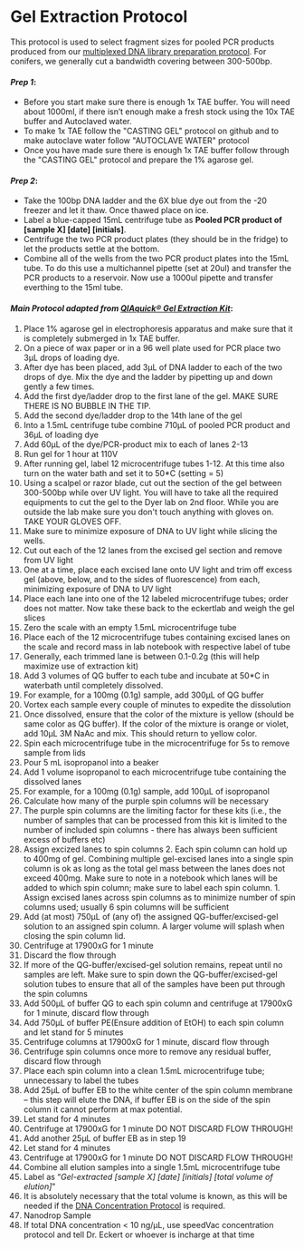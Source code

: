 # Gel Extraction Protocol

This protocol is used to select fragment sizes for pooled PCR products produced from our [multiplexed DNA library
preparation protocol](https://github.com/EckertLab/protocols/blob/master/DNA_library_prep_(parchman).md). For conifers,
we generally cut a bandwidth covering between 300-500bp.

#### *Prep 1*:
  * Before you start make sure there is enough 1x TAE buffer. You will need about 1000ml, if there isn’t enough make a fresh stock using        the 10x TAE buffer and Autoclaved water. 
  * To make 1x TAE follow the  "CASTING GEL" protocol on github and to make autoclave water follow "AUTOCLAVE WATER" protocol
  * Once you have made sure there is enough 1x TAE buffer follow through the "CASTING GEL" protocol and prepare the 1% agarose gel. 
  
#### *Prep 2*:
  * Take the 100bp DNA ladder and the 6X blue dye out from the -20 freezer and let it thaw. Once thawed place on ice.
  * Label a blue-capped 15mL centrifuge tube as **Pooled PCR product of [sample X] [date] [initials]**.  
  * Centrifuge the two PCR product plates (they should be in the fridge) to let the products settle at the bottom.
  * Combine all of the wells from the two PCR product plates into the 15mL tube. To do this use a multichannel pipette (set at 20ul) and transfer the PCR products to a reservoir. Now use a 1000ul pipette and transfer everthing to the 15ml tube. 


#### *Main Protocol adapted from [QIAquick® Gel Extraction Kit](http://2014.igem.org/wiki/images/f/fe/QIAquick-Gel-Extraction-Kit-EN.pdf)*:
1.	Place 1% agarose gel in electrophoresis apparatus and make sure that it is completely submerged in 1x TAE buffer.
1.	On a piece of wax paper or in a 96 well plate used for PCR place two 3μL drops of loading dye.
  1. After dye has been placed, add 3μL of DNA ladder to each of the two drops of dye. Mix the dye and the ladder by pipetting up and down gently a few times.
  2. Add the first dye/ladder drop to the first lane of the gel. MAKE SURE THERE IS NO BUBBLE IN THE TIP.
  3. Add the second dye/ladder drop to the 14th lane of the gel
1.	Into a 1.5mL centrifuge tube combine 710μL of pooled PCR product and 36μL of loading dye
  1.	Add 60μL of the dye/PCR-product mix to each of lanes 2-13
1.	Run gel for 1 hour at 110V
1.	After running gel, label 12 microcentrifuge tubes 1-12. At this time also turn on the water bath and set it to 50*C (setting = 5)
1.	Using a scalpel or razor blade, cut out the section of the gel between 300-500bp while over UV light. You will have to take all the required equipments to cut the gel to the Dyer lab on 2nd floor. While you are outside the lab make sure you don't touch anything with gloves on. TAKE YOUR GLOVES OFF.
  1.	Make sure to minimize exposure of DNA to UV light while slicing the wells.
1.	Cut out each of the 12 lanes from the excised gel section and remove from UV light
  1.	One at a time, place each excised lane onto UV light and trim off excess gel (above, below, and to the sides of fluorescence) from each, minimizing exposure of DNA to UV light
  1.	Place each lane into one of the 12 labeled microcentrifuge tubes; order does not matter. Now take these back to the eckertlab and        weigh the gel slices
  1.	Zero the scale with an empty 1.5mL microcentrifuge tube
  1.	Place each of the 12 microcentrifuge tubes containing excised lanes on the scale and record mass in lab notebook with respective label of tube
  1.	Generally, each trimmed lane is between 0.1-0.2g (this will help maximize use of extraction kit)
1.	Add 3 volumes of QG buffer to each tube and incubate at 50*C in waterbath until completely dissolved.
  1.	For example, for a 100mg (0.1g) sample, add 300μL of QG buffer
  1.	Vortex each sample every couple of minutes to expedite the dissolution
1.	Once dissolved, ensure that the color of the mixture is yellow (should be same color as QG buffer). If the color of the mixture is orange or violet, add 10μL 3M NaAc and mix. This should return to yellow color.
1.	Spin each microcentrifuge tube in the microcentrifuge for 5s to remove sample from lids
1.	Pour 5 mL isopropanol into a beaker
1.	Add 1 volume isopropanol to each microcentrifuge tube containing the dissolved lanes
  1.	For example, for a 100mg (0.1g) sample, add 100μL of isopropanol
1.	Calculate how many of the purple spin columns will be necessary
  1.	The purple spin columns are the limiting factor for these kits (i.e., the number of samples that can be processed from this kit is limited to the number of included spin columns - there has always been sufficient excess of buffers etc)
  1.	Assign excized lanes to spin columns
    2.	Each spin column can hold up to 400mg of gel. Combining multiple gel-excised lanes into a single spin column is ok as long as the total gel mass between the lanes does not exceed 400mg. Make sure to note in a notebook which lanes will be added to which spin column; make sure to label each spin column.
    1.	Assign excised lanes across spin columns as to minimize number of spin columns used; usually 6 spin columns will be sufficient
1.	Add (at most) 750μL of (any of) the assigned QG-buffer/excised-gel solution to an assigned spin column. A larger volume will splash when closing the spin column lid.
  1.	Centrifuge at 17900xG for 1 minute
  1.	Discard the flow through
  1.	If more of the QG-buffer/excised-gel solution remains, repeat until no samples are left. Make sure to spin down the QG-buffer/excised-gel solution tubes to ensure that all of the samples have been put through the spin columns
1.	Add 500μL of buffer QG to each spin column and centrifuge at 17900xG for 1 minute, discard flow through
1.	Add 750μL of buffer PE(Ensure addition of EtOH) to each spin column and let stand for 5 minutes
  1.	Centrifuge columns at 17900xG for 1 minute, discard flow through
1.	Centrifuge spin columns once more to remove any residual buffer, discard flow through
1.	Place each spin column into a clean 1.5mL microcentrifuge tube; unnecessary to label the tubes
1.	Add 25μL of buffer EB to the white center of the spin column membrane – this step will elute the DNA, if buffer EB is on the side of the spin column it cannot perform at max potential.
  1.	Let stand for 4 minutes
  1.	Centrifuge at 17900xG for 1 minute DO NOT DISCARD FLOW THROUGH!
1.	Add another 25μL of buffer EB as in step 19
  1.	Let stand for 4 minutes
  1.	Centrifuge at 17900xG for 1 minute DO NOT DISCARD FLOW THROUGH!
1.	Combine all elution samples into a single 1.5mL microcentrifuge tube
  1.	Label as “*Gel-extracted [sample X] [date] [initials] [total volume of elution]*"
  1.	It is absolutely necessary that the total volume is known, as this will be needed if the [DNA Concentration Protocol](https://github.com/EckertLab/protocols/blob/master/dna_concentration.md) is required.
1.	Nanodrop Sample
  1.	If total DNA concentration < 10 ng/μL, use speedVac concentration protocol and tell Dr. Eckert or whoever is incharge at that time
